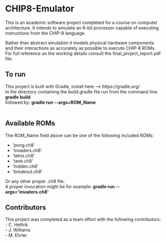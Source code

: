 # CHIP8-Emulator

This is an academic software project completed for a course on computer architecture. It intends to simulate an 8-bit processor capable of executing instructions from the CHIP-8 language.

Rather than abstract emulation it models physical hardware components and their interactions as accurately as possible to execute CHIP-8 ROMs. For full reference on the working details consult the final_project_report.pdf file.

<h2>To run</h2>
 <p>
This project is built with Gradle, install here --> https://gradle.org/<br>
 In the directory containing the build.gradle file run from the command line: <b>gradle build</b><br>
 followed by: <b>gradle run --args=ROM_Name</b><br><br>
  </p>
  
  <h2>Available ROMs</h2>
  <p>
  The ROM_Name field above can be one of the following included ROMs:
   <ul>
     <li>'pong.ch8'</li>
     <li>'invaders.ch8'</li>
     <li>'tetris.ch8'</li>
     <li>'tank.ch8'</li>
     <li>'hidden.ch8'</li>
     <li>'breakout.ch8'</li>
  </ul>
  Or any other proper .ch8 file.<br>
  A proper invocation might be for example: <b>gradle run --args='invaders.ch8'</b>
  </p>
  
  <h2>Contributors</h2>
  <p>
  This project was completed as a team effort with the following contributors:<br>
   - C. Hettrik<br>
   - J. Williams<br>
   - M. Ehrler<br>
  </p>
  
